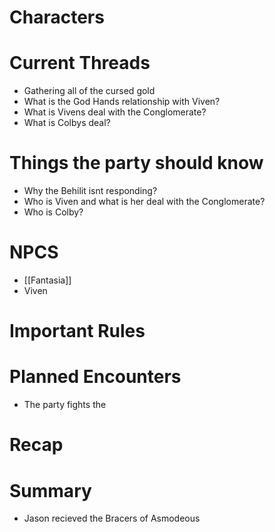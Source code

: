 # Characters


# Current Threads
- Gathering all of the cursed gold
- What is the God Hands relationship with Viven?
- What is Vivens deal with the Conglomerate?
- What is Colbys deal?

# Things the party should know
- Why the Behilit isnt responding?
- Who is Viven and what is her deal with the Conglomerate?
- Who is Colby?

# NPCS
- [[Fantasia]]
- Viven

# Important Rules

# Planned Encounters
- The party fights the 
# Recap

# Summary
- Jason recieved the Bracers of Asmodeous